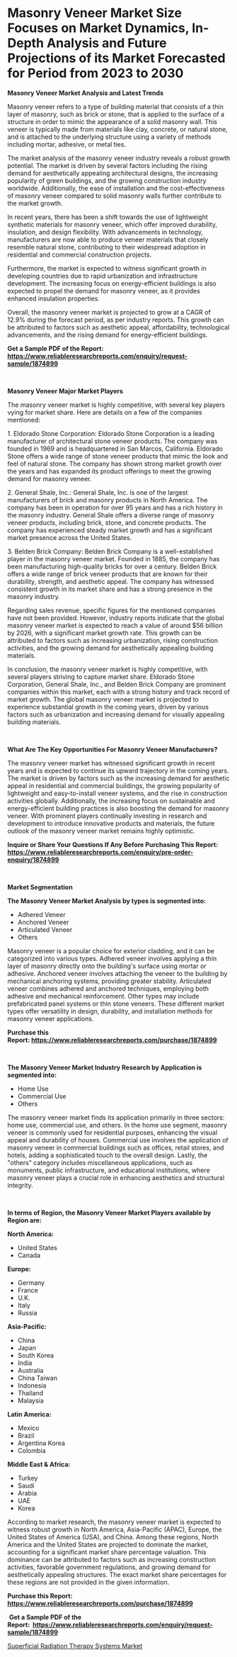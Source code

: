 <p><h1>Masonry Veneer Market Size Focuses on Market Dynamics, In-Depth Analysis and Future Projections of its Market Forecasted for Period from 2023 to 2030</h1></p><p><strong>Masonry Veneer Market Analysis and Latest Trends</strong></p>
<p><p>Masonry veneer refers to a type of building material that consists of a thin layer of masonry, such as brick or stone, that is applied to the surface of a structure in order to mimic the appearance of a solid masonry wall. This veneer is typically made from materials like clay, concrete, or natural stone, and is attached to the underlying structure using a variety of methods including mortar, adhesive, or metal ties.</p><p>The market analysis of the masonry veneer industry reveals a robust growth potential. The market is driven by several factors including the rising demand for aesthetically appealing architectural designs, the increasing popularity of green buildings, and the growing construction industry worldwide. Additionally, the ease of installation and the cost-effectiveness of masonry veneer compared to solid masonry walls further contribute to the market growth.</p><p>In recent years, there has been a shift towards the use of lightweight synthetic materials for masonry veneer, which offer improved durability, insulation, and design flexibility. With advancements in technology, manufacturers are now able to produce veneer materials that closely resemble natural stone, contributing to their widespread adoption in residential and commercial construction projects.</p><p>Furthermore, the market is expected to witness significant growth in developing countries due to rapid urbanization and infrastructure development. The increasing focus on energy-efficient buildings is also expected to propel the demand for masonry veneer, as it provides enhanced insulation properties.</p><p>Overall, the masonry veneer market is projected to grow at a CAGR of 12.9% during the forecast period, as per industry reports. This growth can be attributed to factors such as aesthetic appeal, affordability, technological advancements, and the rising demand for energy-efficient buildings.</p></p>
<p><strong>Get a Sample PDF of the Report:&nbsp; <a href="https://www.reliableresearchreports.com/enquiry/request-sample/1874899">https://www.reliableresearchreports.com/enquiry/request-sample/1874899</a></strong></p>
<p>&nbsp;</p>
<p><strong>Masonry Veneer Major Market Players</strong></p>
<p><p>The masonry veneer market is highly competitive, with several key players vying for market share. Here are details on a few of the companies mentioned:</p><p>1. Eldorado Stone Corporation: Eldorado Stone Corporation is a leading manufacturer of architectural stone veneer products. The company was founded in 1969 and is headquartered in San Marcos, California. Eldorado Stone offers a wide range of stone veneer products that mimic the look and feel of natural stone. The company has shown strong market growth over the years and has expanded its product offerings to meet the growing demand for masonry veneer.</p><p>2. General Shale, Inc.: General Shale, Inc. is one of the largest manufacturers of brick and masonry products in North America. The company has been in operation for over 95 years and has a rich history in the masonry industry. General Shale offers a diverse range of masonry veneer products, including brick, stone, and concrete products. The company has experienced steady market growth and has a significant market presence across the United States.</p><p>3. Belden Brick Company: Belden Brick Company is a well-established player in the masonry veneer market. Founded in 1885, the company has been manufacturing high-quality bricks for over a century. Belden Brick offers a wide range of brick veneer products that are known for their durability, strength, and aesthetic appeal. The company has witnessed consistent growth in its market share and has a strong presence in the masonry industry.</p><p>Regarding sales revenue, specific figures for the mentioned companies have not been provided. However, industry reports indicate that the global masonry veneer market is expected to reach a value of around $56 billion by 2026, with a significant market growth rate. This growth can be attributed to factors such as increasing urbanization, rising construction activities, and the growing demand for aesthetically appealing building materials.</p><p>In conclusion, the masonry veneer market is highly competitive, with several players striving to capture market share. Eldorado Stone Corporation, General Shale, Inc., and Belden Brick Company are prominent companies within this market, each with a strong history and track record of market growth. The global masonry veneer market is projected to experience substantial growth in the coming years, driven by various factors such as urbanization and increasing demand for visually appealing building materials.</p></p>
<p>&nbsp;</p>
<p><strong>What Are The Key Opportunities For Masonry Veneer Manufacturers?</strong></p>
<p><p>The masonry veneer market has witnessed significant growth in recent years and is expected to continue its upward trajectory in the coming years. The market is driven by factors such as the increasing demand for aesthetic appeal in residential and commercial buildings, the growing popularity of lightweight and easy-to-install veneer systems, and the rise in construction activities globally. Additionally, the increasing focus on sustainable and energy-efficient building practices is also boosting the demand for masonry veneer. With prominent players continually investing in research and development to introduce innovative products and materials, the future outlook of the masonry veneer market remains highly optimistic.</p></p>
<p><strong>Inquire or Share Your Questions If Any Before Purchasing This Report: <a href="https://www.reliableresearchreports.com/enquiry/pre-order-enquiry/1874899">https://www.reliableresearchreports.com/enquiry/pre-order-enquiry/1874899</a></strong></p>
<p>&nbsp;</p>
<p><strong>Market Segmentation</strong></p>
<p><strong>The Masonry Veneer Market Analysis by types is segmented into:</strong></p>
<p><ul><li>Adhered Veneer</li><li>Anchored Veneer</li><li>Articulated Veneer</li><li>Others</li></ul></p>
<p><p>Masonry veneer is a popular choice for exterior cladding, and it can be categorized into various types. Adhered veneer involves applying a thin layer of masonry directly onto the building's surface using mortar or adhesive. Anchored veneer involves attaching the veneer to the building by mechanical anchoring systems, providing greater stability. Articulated veneer combines adhered and anchored techniques, employing both adhesive and mechanical reinforcement. Other types may include prefabricated panel systems or thin stone veneers. These different market types offer versatility in design, durability, and installation methods for masonry veneer applications.</p></p>
<p><strong>Purchase this Report:&nbsp;<a href="https://www.reliableresearchreports.com/purchase/1874899">https://www.reliableresearchreports.com/purchase/1874899</a></strong></p>
<p>&nbsp;</p>
<p><strong>The Masonry Veneer Market Industry Research by Application is segmented into:</strong></p>
<p><ul><li>Home Use</li><li>Commercial Use</li><li>Others</li></ul></p>
<p><p>The masonry veneer market finds its application primarily in three sectors: home use, commercial use, and others. In the home use segment, masonry veneer is commonly used for residential purposes, enhancing the visual appeal and durability of houses. Commercial use involves the application of masonry veneer in commercial buildings such as offices, retail stores, and hotels, adding a sophisticated touch to the overall design. Lastly, the "others" category includes miscellaneous applications, such as monuments, public infrastructure, and educational institutions, where masonry veneer plays a crucial role in enhancing aesthetics and structural integrity.</p></p>
<p>&nbsp;</p>
<p><strong>In terms of Region, the Masonry Veneer Market Players available by Region are:</strong></p>
<p>
    <p> <strong> North America: </strong>
        <ul>
            <li>United States</li>
            <li>Canada</li>
        </ul>
        </p> 
    <p> <strong> Europe: </strong>
        <ul>
            <li>Germany</li>
            <li>France</li>
            <li>U.K.</li>
            <li>Italy</li>
            <li>Russia</li>
        </ul>
        </p> 
    <p> <strong> Asia-Pacific: </strong>
        <ul>
            <li>China</li>
            <li>Japan</li>
            <li>South Korea</li>
            <li>India</li>
            <li>Australia</li>
            <li>China Taiwan</li>
            <li>Indonesia</li>
            <li>Thailand</li>
            <li>Malaysia</li>
        </ul>
        </p> 
    <p> <strong> Latin America: </strong>
        <ul>
            <li>Mexico</li>
            <li>Brazil</li>
            <li>Argentina Korea</li>
            <li>Colombia</li>
        </ul>
        </p> 
    <p> <strong> Middle East & Africa: </strong>
        <ul>
            <li>Turkey</li>
            <li>Saudi</li>
            <li>Arabia</li>
            <li>UAE</li>
            <li>Korea</li>
        </ul>
    </p>
    </p>
<p><p>According to market research, the masonry veneer market is expected to witness robust growth in North America, Asia-Pacific (APAC), Europe, the United States of America (USA), and China. Among these regions, North America and the United States are projected to dominate the market, accounting for a significant market share percentage valuation. This dominance can be attributed to factors such as increasing construction activities, favorable government regulations, and growing demand for aesthetically appealing structures. The exact market share percentages for these regions are not provided in the given information.</p></p>
<p><strong>Purchase this Report: <a href="https://www.reliableresearchreports.com/purchase/1874899">https://www.reliableresearchreports.com/purchase/1874899</a></strong></p>
<p>&nbsp;<strong>Get a Sample PDF of the Report:&nbsp;&nbsp;<a href="https://www.reliableresearchreports.com/enquiry/request-sample/1874899">https://www.reliableresearchreports.com/enquiry/request-sample/1874899</a></strong></p>
<p><strong></strong></p>
<p><p><a href="https://issuu.com/reportprime-2/docs/superficial-radiation-therapy-systems-market-size-">Superficial Radiation Therapy Systems Market</a></p></p>